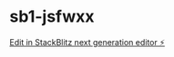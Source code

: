 # sb1-jsfwxx

[Edit in StackBlitz next generation editor ⚡️](https://stackblitz.com/~/github.com/LOLBOZOIAMNEW/sb1-jsfwxx)